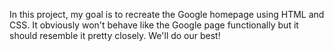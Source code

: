 In this project, my goal is to recreate the Google homepage using HTML and CSS. It obviously won't behave like the Google page functionally but it should resemble it pretty closely. We'll do our best!